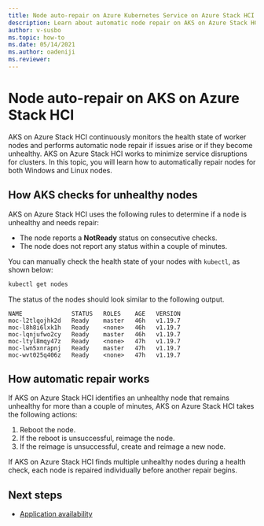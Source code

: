 ```yaml
---
title: Node auto-repair on Azure Kubernetes Service on Azure Stack HCI
description: Learn about automatic node repair on AKS on Azure Stack HCI Windows and Linux nodes.
author: v-susbo
ms.topic: how-to
ms.date: 05/14/2021
ms.author: oadeniji
ms.reviewer: 
---
```


# Node auto-repair on AKS on Azure Stack HCI

AKS on Azure Stack HCI continuously monitors the health state of worker nodes and performs automatic node repair if issues arise or if they become unhealthy. AKS on Azure Stack HCI works to minimize service disruptions for clusters.
In this topic, you will learn how to automatically repair nodes for both Windows and Linux nodes.

## How AKS checks for unhealthy nodes

AKS on Azure Stack HCI uses the following rules to determine if a node is unhealthy and needs repair:

- The node reports a **NotReady** status on consecutive checks. 
- The node does not report any status within a couple of minutes.

You can manually check the health state of your nodes with `kubectl`, as shown below:

```powershell
kubectl get nodes
```

The status of the nodes should look similar to the following output.

```Output
NAME              STATUS   ROLES    AGE   VERSION
moc-l2tlqojhk2d   Ready    master   46h   v1.19.7
moc-l8h8i6lxk1h   Ready    <none>   46h   v1.19.7
moc-lqnjufwo2cy   Ready    master   46h   v1.19.7
moc-ltyl8mqy47z   Ready    <none>   47h   v1.19.7
moc-lwn5xnrapnj   Ready    master   47h   v1.19.7
moc-wvt025q406z   Ready    <none>   47h   v1.19.7
```

## How automatic repair works

If AKS on Azure Stack HCI identifies an unhealthy node that remains unhealthy for more than a couple of minutes, AKS on Azure Stack HCI takes the following actions:

1. Reboot the node.
2. If the reboot is unsuccessful, reimage the node.
3. If the reimage is unsuccessful, create and reimage a new node.

If AKS on Azure Stack HCI finds multiple unhealthy nodes during a health check, each node is repaired individually before another repair begins.

## Next steps

- [Application availability](./app-availability.md)
